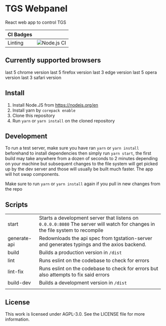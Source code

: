 # TGS Webpanel

React web app to control TGS

| CI Badges |                                                                                                             |
| --------- | ----------------------------------------------------------------------------------------------------------- |
| Linting   | ![Node.js CI](https://github.com/tgstation/tgstation-server-control-panel/workflows/Node.js%20CI/badge.svg) |

## Currently supported browsers

last 5 chrome version
last 5 firefox version
last 3 edge version
last 5 opera version
last 3 safari version

## Install

1. Install Node.JS from <https://nodejs.org/en>
2. Install yarn by `corepack enable`
3. Clone this repository
4. Run `yarn` or `yarn install` on the cloned repository

## Development

To run a test server, make sure you have ran `yarn` or `yarn install` beforehand to install dependencies then simply run `yarn start`, the first build may take anywhere from a dozen of seconds to 2 minutes depending on your machine but subsequent changes to the file system will get picked up by the dev server and those will usually be built much faster. The app will hot swap components.

Make sure to run `yarn` or `yarn install` again if you pull in new changes from the repo

## Scripts

|              |                                                                                                                              |
| ------------ | ---------------------------------------------------------------------------------------------------------------------------- |
| start        | Starts a development server that listens on `0.0.0.0:8080` The server will watch for changes in the file system to recompile |
| generate-api | Redownloads the api spec from tgstation-server and generates typings and the axios backend.                                  |
| build        | Builds a production version in `/dist`                                                                                       |
| lint         | Runs eslint on the codebase to check for errors                                                                              |
| lint-fix     | Runs eslint on the codebase to check for errors but also attempts to fix said errors                                         |
| build-dev    | Builds a development version in `/dist`                                                                                      |
|              |                                                                                                                              |

## License

This work is licensed under AGPL-3.0. See the LICENSE file for more information.
